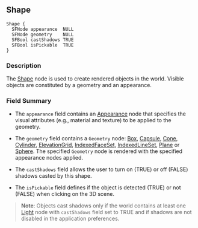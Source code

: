 ## Shape

```
Shape {
  SFNode appearance  NULL
  SFNode geometry    NULL
  SFBool castShadows TRUE
  SFBool isPickable  TRUE
}
```

### Description

The [Shape](#shape) node is used to create rendered objects in the world.
Visible objects are constituted by a geometry and an appearance.

### Field Summary

- The `appearance` field contains an [Appearance](appearance.md) node that
specifies the visual attributes (e.g., material and texture) to be applied to
the geometry.

- The `geometry` field contains a `Geometry` node: [Box](box.md),
[Capsule](capsule.md), [Cone](cone.md), [Cylinder](cylinder.md),
[ElevationGrid](elevationgrid.md), [IndexedFaceSet](indexedfaceset.md),
[IndexedLineSet](indexedlineset.md), [Plane](plane.md) or [Sphere](sphere.md).
The specified `Geometry` node is rendered with the specified appearance nodes
applied.

- The `castShadows` field allows the user to turn on (TRUE) or off (FALSE) shadows
casted by this shape.

- The `isPickable` field defines if the object is detected (TRUE) or not (FALSE) when clicking on the 3D scene.

> **Note**:
Objects cast shadows only if the world contains at least one [Light](light.md)
node with `castShadows` field set to TRUE and if shadows are not disabled in the
application preferences.
